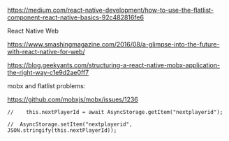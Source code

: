 

https://medium.com/react-native-development/how-to-use-the-flatlist-component-react-native-basics-92c482816fe6




React Native Web

https://www.smashingmagazine.com/2016/08/a-glimpse-into-the-future-with-react-native-for-web/


https://blog.geekyants.com/structuring-a-react-native-mobx-application-the-right-way-c1e9d2ae0ff7




mobx and flatlist problems:

https://github.com/mobxjs/mobx/issues/1236


    //    this.nextPlayerId = await AsyncStorage.getItem("nextplayerid");

    //  AsyncStorage.setItem("nextplayerid", JSON.stringify(this.nextPlayerId));
